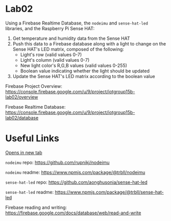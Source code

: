 # Lab02

Using a Firebase Realtime Database, the `nodeimu` and `sense-hat-led` libraries, and the Raspberry Pi Sense HAT:
  1. Get temperature and humidity data from the Sense HAT
  2. Push this data to a Firebase database along with a light to change on the Sense HAT's LED matrix, composed of the following:
      - Light's row (valid values 0-7)
      - Light's column (valid values 0-7)
      - New light color's R,G,B values (valid values 0-255)
      - Boolean value indicating whether the light should be updated
  3. Update the Sense HAT's LED matrix according to the boolean value

Firebase Project Overview: https://console.firebase.google.com/u/9/project/iotgroup15b-lab02/overview

Firebase Realtime Database: https://console.firebase.google.com/u/9/project/iotgroup15b-lab02/database

# Useful Links

[Opens in new tab](https://external.ink?to=/https://github.com/rupnikj/nodeimu)

`nodeimu` repo: https://github.com/rupnikj/nodeimu

`nodeimu` readme: https://www.npmjs.com/package/@trbll/nodeimu

`sense-hat-led` repo: https://github.com/aonghusonia/sense-hat-led

`sense-hat-led` readme: https://www.npmjs.com/package/@trbll/sense-hat-led

Firebase reading and writing: https://firebase.google.com/docs/database/web/read-and-write
